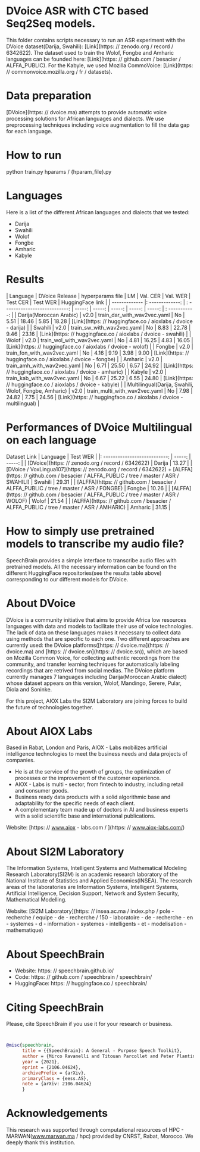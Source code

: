 # DVoice ASR with CTC based Seq2Seq models.
This folder contains scripts necessary to run an ASR experiment with the DVoice dataset(Darija, Swahili): [Link](https: // zenodo.org / record / 6342622). The dataset used to train the Wolof, Fongbe and Amharic languages can be founded here: [Link](https: // github.com / besacier / ALFFA_PUBLIC). For the Kabyle, we used Mozilla CommoVoice: [Link](https: // commonvoice.mozilla.org / fr / datasets).

# Data preparation
[DVoice](https: // dvoice.ma) attempts to provide automatic voice processing solutions for African languages and dialects. We use preprocessing techniques including voice augmentation to fill the data gap for each language.

# How to run
python train.py hparams / {hparam_file}.py

# Languages
Here is a list of the different African languages and dialects that we tested:
- Darija
- Swahili
- Wolof
- Fongbe
- Amharic
- Kabyle

# Results

| Language | DVoice Release | hyperparams file | LM | Val. CER | Val. WER | Test CER | Test WER | HuggingFace link |
| ------------- |: -------------: | : ---------------------------: | -----: | -----: | -----: | -----: | -----: | : -----------: |
| Darija(Moroccan Arabic) | v2.0 | train_dar_with_wav2vec.yaml | No | 5.51 | 18.46 | 5.85 | 18.28 | [Link](https: // huggingface.co / aioxlabs / dvoice - darija) |
| Swahili | v2.0 | train_sw_with_wav2vec.yaml | No | 8.83 | 22.78 | 9.46 | 23.16 | [Link](https: // huggingface.co / aioxlabs / dvoice - swahili) |
| Wolof | v2.0 | train_wol_with_wav2vec.yaml | No | 4.81 | 16.25 | 4.83 | 16.05 | [Link](https: // huggingface.co / aioxlabs / dvoice - wolof) |
| Fongbe | v2.0 | train_fon_with_wav2vec.yaml | No | 4.16 | 9.19 | 3.98 | 9.00 | [Link](https: // huggingface.co / aioxlabs / dvoice - fongbe) |
| Amharic | v2.0 | train_amh_with_wav2vec.yaml | No | 6.71 | 25.50 | 6.57 | 24.92 | [Link](https: // huggingface.co / aioxlabs / dvoice - amharic) |
| Kabyle | v2.0 | train_kab_with_wav2vec.yaml | No | 6.67 | 25.22 | 6.55 | 24.80 | [Link](https: // huggingface.co / aioxlabs / dvoice - kabyle) |
| Multilingual(Darija, Swahili, Wolof, Fongbe, Amharic) | v2.0 | train_multi_with_wav2vec.yaml | No | 7.98 | 24.82 | 7.75 | 24.56 | [Link](https: // huggingface.co / aioxlabs / dvoice - multilingual) |


# Performances of DVoice Multilingual on each language
Dataset Link | Language | Test WER |
|: ---------------------------: | -----: | -----: |
| [DVoice](https: // zenodo.org / record / 6342622) | Darija | 13.27 |
| [DVoice / VoxLingua107](https: // zenodo.org / record / 6342622) + [ALFFA](https: // github.com / besacier / ALFFA_PUBLIC / tree / master / ASR / SWAHILI) | Swahili | 29.31 |
| [ALFFA](https: // github.com / besacier / ALFFA_PUBLIC / tree / master / ASR / FONGBE) | Fongbe | 10.26 |
| [ALFFA](https: // github.com / besacier / ALFFA_PUBLIC / tree / master / ASR / WOLOF) | Wolof | 21.54 |
| [ALFFA](https: // github.com / besacier / ALFFA_PUBLIC / tree / master / ASR / AMHARIC) | Amharic | 31.15 |

# How to simply use pretrained models to transcribe my audio file?

SpeechBrain provides a simple interface to transcribe audio files with pretrained models. All the necessary information can be found on the different HuggingFace repositories(see the results table above) corresponding to our different models for DVoice.

# **About DVoice**
DVoice is a community initiative that aims to provide Africa low resources languages with data and models to facilitate their use of voice technologies. The lack of data on these languages makes it necessary to collect data using methods that are specific to each one. Two different approaches are currently used: the DVoice platforms([https: // dvoice.ma](https: // dvoice.ma) and [https: // dvoice.sn](https: // dvoice.sn)), which are based on Mozilla Common Voice, for collecting authentic recordings from the community, and transfer learning techniques for automatically labeling recordings that are retrived from social medias. The DVoice platform currently manages 7 languages including Darija(Moroccan Arabic dialect) whose dataset appears on this version, Wolof, Mandingo, Serere, Pular, Diola and Soninke.

For this project, AIOX Labs the SI2M Laboratory are joining forces to build the future of technologies together.

# **About AIOX Labs**
Based in Rabat, London and Paris, AIOX - Labs mobilizes artificial intelligence technologies to meet the business needs and data projects of companies.

- He is at the service of the growth of groups, the optimization of processes or the improvement of the customer experience.
- AIOX - Labs is multi - sector, from fintech to industry, including retail and consumer goods.
- Business ready data products with a solid algorithmic base and adaptability for the specific needs of each client.
- A complementary team made up of doctors in AI and business experts with a solid scientific base and international publications.

Website: [https: // www.aiox - labs.com / ](https: // www.aiox-labs.com/)

# **About SI2M Laboratory**
The Information Systems, Intelligent Systems and Mathematical Modeling Research Laboratory(SI2M) is an academic research laboratory of the National Institute of Statistics and Applied Economics(INSEA). The research areas of the laboratories are Information Systems, Intelligent Systems, Artificial Intelligence, Decision Support, Network and System Security, Mathematical Modelling.

Website: [SI2M Laboratory](https: // insea.ac.ma / index.php / pole - recherche / equipe - de - recherche / 150 - laboratoire - de - recherche - en - systemes - d - information - systemes - intelligents - et - modelisation - mathematique)


# **About SpeechBrain**
- Website: https: // speechbrain.github.io/
- Code: https: // github.com / speechbrain / speechbrain/
- HuggingFace: https: // huggingface.co / speechbrain/


# **Citing SpeechBrain**
Please, cite SpeechBrain if you use it for your research or business.

```bibtex


@misc{speechbrain,
      title = {{SpeechBrain}: A General - Purpose Speech Toolkit},
      author = {Mirco Ravanelli and Titouan Parcollet and Peter Plantinga and Aku Rouhe and Samuele Cornell and Loren Lugosch and Cem Subakan and Nauman Dawalatabad and Abdelwahab Heba and Jianyuan Zhong and Ju - Chieh Chou and Sung - Lin Yeh and Szu - Wei Fu and Chien - Feng Liao and Elena Rastorgueva and François Grondin and William Aris and Hwidong Na and Yan Gao and Renato De Mori and Yoshua Bengio},
      year = {2021},
      eprint = {2106.04624},
      archivePrefix = {arXiv},
      primaryClass = {eess.AS},
      note = {arXiv: 2106.04624}
      }
```
# **Acknowledgements**
This research was supported through computational resources of HPC - MARWAN(www.marwan.ma / hpc) provided by CNRST, Rabat, Morocco. We deeply thank this institution.
